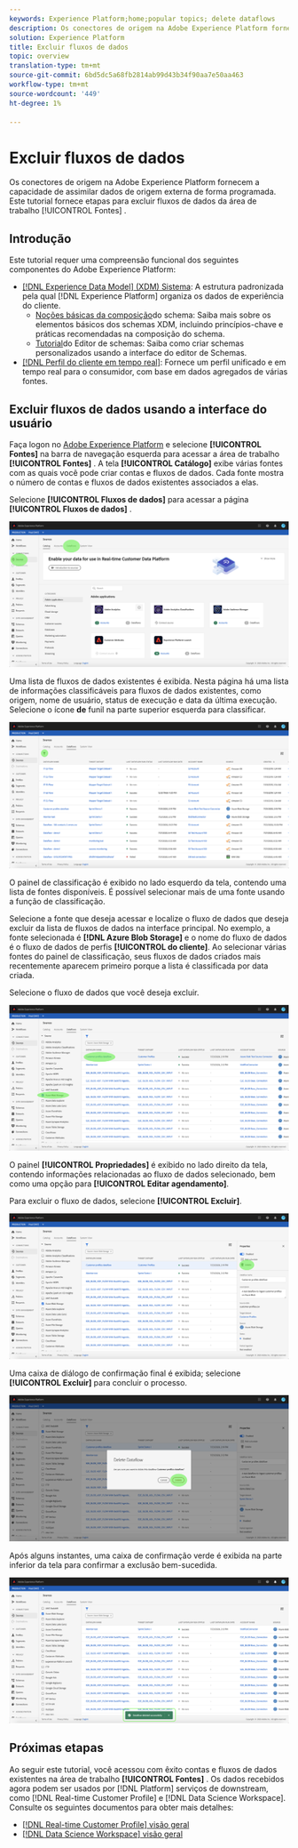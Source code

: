 ```yaml
---
keywords: Experience Platform;home;popular topics; delete dataflows
description: Os conectores de origem na Adobe Experience Platform fornecem a capacidade de assimilar dados de origem externa de forma programada. Este tutorial fornece etapas para excluir fluxos de dados da área de trabalho Fontes.
solution: Experience Platform
title: Excluir fluxos de dados
topic: overview
translation-type: tm+mt
source-git-commit: 6bd5dc5a68fb2814ab99d43b34f90aa7e50aa463
workflow-type: tm+mt
source-wordcount: '449'
ht-degree: 1%

---
```



# Excluir fluxos de dados

Os conectores de origem na Adobe Experience Platform fornecem a capacidade de assimilar dados de origem externa de forma programada. Este tutorial fornece etapas para excluir fluxos de dados da área de trabalho [!UICONTROL Fontes] .

## Introdução

Este tutorial requer uma compreensão funcional dos seguintes componentes do Adobe Experience Platform:

- [[!DNL Experience Data Model] (XDM) Sistema](../../../xdm/home.md): A estrutura padronizada pela qual [!DNL Experience Platform] organiza os dados de experiência do cliente.
   - [Noções básicas da composição](../../../xdm/schema/composition.md)do schema: Saiba mais sobre os elementos básicos dos schemas XDM, incluindo princípios-chave e práticas recomendadas na composição do schema.
   - [Tutorial](../../../xdm/tutorials/create-schema-ui.md)do Editor de schemas: Saiba como criar schemas personalizados usando a interface do editor de Schemas.
- [[!DNL Perfil do cliente em tempo real]](../../../profile/home.md): Fornece um perfil unificado e em tempo real para o consumidor, com base em dados agregados de várias fontes.

## Excluir fluxos de dados usando a interface do usuário

Faça logon no [Adobe Experience Platform](https://platform.adobe.com) e selecione **[!UICONTROL Fontes]** na barra de navegação esquerda para acessar a área de trabalho **[!UICONTROL Fontes]** . A tela **[!UICONTROL Catálogo]** exibe várias fontes com as quais você pode criar contas e fluxos de dados. Cada fonte mostra o número de contas e fluxos de dados existentes associados a elas.

Selecione **[!UICONTROL Fluxos de dados]** para acessar a página **[!UICONTROL Fluxos de dados]** .

![dataset-flow-atividade](../../images/tutorials/delete/dataflows.png)

Uma lista de fluxos de dados existentes é exibida. Nesta página há uma lista de informações classificáveis para fluxos de dados existentes, como origem, nome de usuário, status de execução e data da última execução. Selecione o ícone **de** funil na parte superior esquerda para classificar.

![lista de dados](../../images/tutorials/delete/dataflows-list.png)

O painel de classificação é exibido no lado esquerdo da tela, contendo uma lista de fontes disponíveis.
É possível selecionar mais de uma fonte usando a função de classificação.

Selecione a fonte que deseja acessar e localize o fluxo de dados que deseja excluir da lista de fluxos de dados na interface principal. No exemplo, a fonte selecionada é **[!DNL Azure Blob Storage]** e o nome do fluxo de dados é o fluxo de dados de perfis **[!UICONTROL do cliente]**. Ao selecionar várias fontes do painel de classificação, seus fluxos de dados criados mais recentemente aparecem primeiro porque a lista é classificada por data criada.

Selecione o fluxo de dados que você deseja excluir.

![dataflows-sort](../../images/tutorials/delete/dataflows-sort.png)

O painel **[!UICONTROL Propriedades]** é exibido no lado direito da tela, contendo informações relacionadas ao fluxo de dados selecionado, bem como uma opção para **[!UICONTROL Editar agendamento]**.

Para excluir o fluxo de dados, selecione **[!UICONTROL Excluir]**.

![dataflows-sort](../../images/tutorials/delete/dataflows-properties.png)

Uma caixa de diálogo de confirmação final é exibida; selecione **[!UICONTROL Excluir]** para concluir o processo.

![delete](../../images/tutorials/delete/delete.png)

Após alguns instantes, uma caixa de confirmação verde é exibida na parte inferior da tela para confirmar a exclusão bem-sucedida.

![confirmado](../../images/tutorials/delete/confirmed.png)

## Próximas etapas

Ao seguir este tutorial, você acessou com êxito contas e fluxos de dados existentes na área de trabalho **[!UICONTROL Fontes]** . Os dados recebidos agora podem ser usados por [!DNL Platform] serviços de downstream, como [!DNL Real-time Customer Profile] e [!DNL Data Science Workspace]. Consulte os seguintes documentos para obter mais detalhes:

- [[!DNL Real-time Customer Profile] visão geral](../../../profile/home.md)
- [[!DNL Data Science Workspace] visão geral](../../../data-science-workspace/home.md)